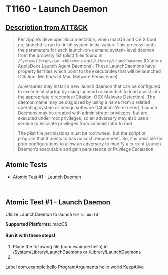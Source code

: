 # T1160 - Launch Daemon
## [Description from ATT&CK](https://attack.mitre.org/wiki/Technique/T1160)
<blockquote>Per Apple’s developer documentation, when macOS and OS X boot up, launchd is run to finish system initialization. This process loads the parameters for each launch-on-demand system-level daemon from the property list (plist) files found in <code>/System/Library/LaunchDaemons</code> and <code>/Library/LaunchDaemons</code> (Citation: AppleDocs Launch Agent Daemons). These LaunchDaemons have property list files which point to the executables that will be launched (Citation: Methods of Mac Malware Persistence).
 
Adversaries may install a new launch daemon that can be configured to execute at startup by using launchd or launchctl to load a plist into the appropriate directories (Citation: OSX Malware Detection). The daemon name may be disguised by using a name from a related operating system or benign software  (Citation: WireLurker). Launch Daemons may be created with administrator privileges, but are executed under root privileges, so an adversary may also use a service to escalate privileges from administrator to root.
 
The plist file permissions must be root:wheel, but the script or program that it points to has no such requirement. So, it is possible for poor configurations to allow an adversary to modify a current Launch Daemon’s executable and gain persistence or Privilege Escalation.</blockquote>

## Atomic Tests

- [Atomic Test #1 - Launch Daemon](#atomic-test-1---launch-daemon)


<br/>

## Atomic Test #1 - Launch Daemon
Utilize LaunchDaemon to launch `Hello World`

**Supported Platforms:** macOS


#### Run it with these steps! 
1. Place the following file (com.example.hello) in /System/Library/LaunchDaemons or /Library/LaunchDaemons
2.
<?xml version="1.0" encoding="UTF-8"?>
<!DOCTYPE plist PUBLIC "-//Apple//DTD PLIST 1.0//EN" "http://www.apple.com/DTDs/PropertyList-1.0.dtd">
<plist version="1.0">
<dict>
    <key>Label</key>
    <string>com.example.hello</string>
    <key>ProgramArguments</key>
    <array>
        <string>hello</string>
        <string>world</string>
    </array>
    <key>KeepAlive</key>
    <true/>
</dict>
</plist>







<br/>
